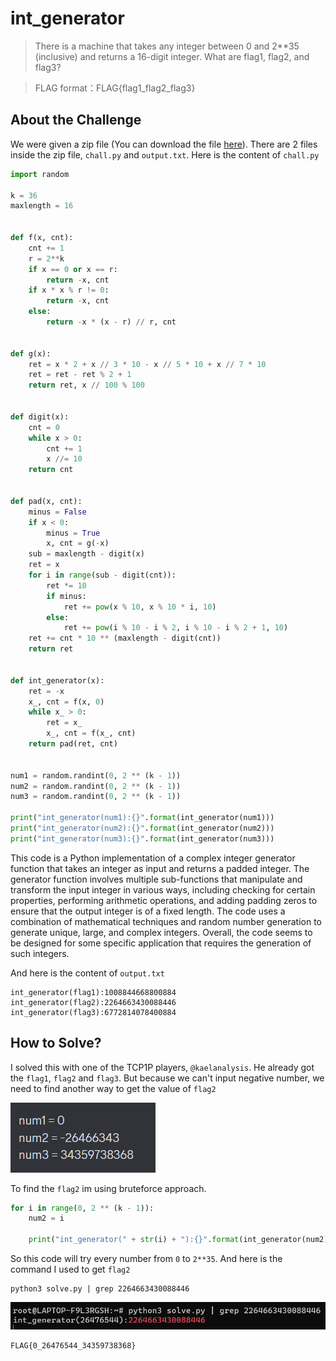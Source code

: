 # int_generator
> There is a machine that takes any integer between 0 and 2**35 (inclusive) and returns a 16-digit integer.
What are flag1, flag2, and flag3?

> FLAG format：FLAG{flag1_flag2_flag3}

## About the Challenge
We were given a zip file (You can download the file [here](mis-int-generator.zip)). There are 2 files inside the zip file, `chall.py` and `output.txt`. Here is the content of `chall.py`

```python
import random

k = 36
maxlength = 16


def f(x, cnt):
    cnt += 1
    r = 2**k
    if x == 0 or x == r:
        return -x, cnt
    if x * x % r != 0:
        return -x, cnt
    else:
        return -x * (x - r) // r, cnt


def g(x):
    ret = x * 2 + x // 3 * 10 - x // 5 * 10 + x // 7 * 10
    ret = ret - ret % 2 + 1
    return ret, x // 100 % 100


def digit(x):
    cnt = 0
    while x > 0:
        cnt += 1
        x //= 10
    return cnt


def pad(x, cnt):
    minus = False
    if x < 0:
        minus = True
        x, cnt = g(-x)
    sub = maxlength - digit(x)
    ret = x
    for i in range(sub - digit(cnt)):
        ret *= 10
        if minus:
            ret += pow(x % 10, x % 10 * i, 10)
        else:
            ret += pow(i % 10 - i % 2, i % 10 - i % 2 + 1, 10)
    ret += cnt * 10 ** (maxlength - digit(cnt))
    return ret


def int_generator(x):
    ret = -x
    x_, cnt = f(x, 0)
    while x_ > 0:
        ret = x_
        x_, cnt = f(x_, cnt)
    return pad(ret, cnt)


num1 = random.randint(0, 2 ** (k - 1))
num2 = random.randint(0, 2 ** (k - 1))
num3 = random.randint(0, 2 ** (k - 1))

print("int_generator(num1):{}".format(int_generator(num1)))
print("int_generator(num2):{}".format(int_generator(num2)))
print("int_generator(num3):{}".format(int_generator(num3)))
```

This code is a Python implementation of a complex integer generator function that takes an integer as input and returns a padded integer. The generator function involves multiple sub-functions that manipulate and transform the input integer in various ways, including checking for certain properties, performing arithmetic operations, and adding padding zeros to ensure that the output integer is of a fixed length. The code uses a combination of mathematical techniques and random number generation to generate unique, large, and complex integers. Overall, the code seems to be designed for some specific application that requires the generation of such integers.

And here is the content of `output.txt`

```
int_generator(flag1):1008844668800884
int_generator(flag2):2264663430088446
int_generator(flag3):6772814078400884
```

## How to Solve?
I solved this with one of the TCP1P players, `@kaelanalysis`. He already got the `flag1`, `flag2` and `flag3`. But because we can't input negative number, we need to find another way to get the value of `flag2`

![num](images/num.png)

To find the `flag2` im using bruteforce approach.

```python
for i in range(0, 2 ** (k - 1)):
    num2 = i

    print("int_generator(" + str(i) + "):{}".format(int_generator(num2)))
```

So this code will try every number from `0` to `2**35`. And here is the command I used to get `flag2`

```shell
python3 solve.py | grep 2264663430088446
```

![flag2](images/flag2.png)

```
FLAG{0_26476544_34359738368}
```